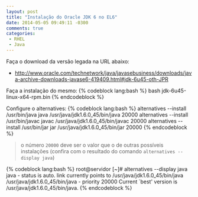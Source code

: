 ```yaml
---
layout: post
title: "Instalação do Oracle JDK 6 no EL6"
date: 2014-05-05 09:49:11 -0300
comments: true
categories: 
 - RHEL
 - Java
---
```


Faça o download da versão legada na URL abaixo:

 - http://www.oracle.com/technetwork/java/javasebusiness/downloads/java-archive-downloads-javase6-419409.html#jdk-6u45-oth-JPR

Faça a instalação do mesmo:
{% codeblock lang:bash %}
bash jdk-6u45-linux-x64-rpm.bin
{% endcodeblock %}

Configure o alternatives:
{% codeblock lang:bash %}
alternatives --install /usr/bin/java java /usr/java/jdk1.6.0_45/bin/java 20000
alternatives --install /usr/bin/javac javac /usr/java/jdk1.6.0_45/bin/javac 20000
alternatives --install /usr/bin/jar jar /usr/java/jdk1.6.0_45/bin/jar 20000
{% endcodeblock %}

> o número <code>20000</code> deve ser o valor que o de outras possíveis instalações (confira com o resultado do comando <code>alternatives \-\-display java</code>)

{% codeblock lang:bash %}
root@servidor [~]# alternatives --display java
java - status is auto.
 link currently points to /usr/java/jdk1.6.0_45/bin/java
/usr/java/jdk1.6.0_45/bin/java - priority 20000
Current `best' version is /usr/java/jdk1.6.0_45/bin/java.
{% endcodeblock %}